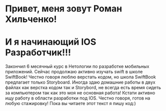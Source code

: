 # Привет, меня зовут Роман Хильченко!
# И я начинающий IOS Разработчик!!!

Закончил 6 месячный курс в Нетологии по разработке мобильных приложений.
Сейчас продолжаю активно изучать swift в школе SwiftBook!
Честно говоря люблю верстать кодом, но школа SwiftBook предлагает только Storyboard.
Иногда здаю домашние работы в двух файлах как верстка кодом так и Storybord, не всегда есть время сидеть за компьютером так как это моя не основная работа!
Кстати активно ищу работу в области разработки под IOS. Честно говоря, готов на любую стажировку!
Пока вы читаете этот текст я пишу код:)
